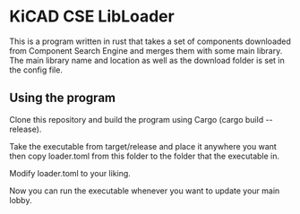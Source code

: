 # KiCAD CSE LibLoader

This is a program written in rust that takes a set of components downloaded from Component Search Engine and merges them with some main library. The main library name and location as well as the download folder is set in the config file.

## Using the program

Clone this repository and build the program using Cargo (cargo build --release).

Take the executable from target/release and place it anywhere you want then copy loader.toml from this folder to the folder that the executable in.

Modify loader.toml to your liking.

Now you can run the executable whenever you want to update your main lobby.